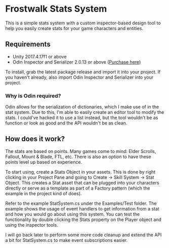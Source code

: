 # Frostwalk Stats System
This is a simple stats system with a custom inspector-based design tool to help you easily create stats for your game characters and entities.

## Requirements
* Unity 2017.4.17f1 or above
* Odin Inspector and Serializer 2.0.13 or above ([Purchase here](https://assetstore.unity.com/packages/tools/utilities/odin-inspector-and-serializer-89041))

To install, grab the latest package release and import it into your project. If you haven't already, also import Odin Inspector and Serializer into your project.

### Why is Odin required?
Odin allows for the serialization of dictionaries, which I make use of in the stat system. Due to this, I'm able to easily create an editor tool to modify the stats. I could've hacked it to use a list instead, but the tool wouldn't be as function or look as good and the API wouldn't be as clean.

## How does it work?
The stats are based on points. Many games come to mind: Elder Scrolls, Fallout, Mount & Blade, FTL, etc. There is also an option to have these points level up based on experience.

To start using, create a Stats Object in your assets. This is done by right clicking in your Project Pane and going to Create -> Skill System -> Stat Object. This creates a Stat asset that can be plugged into your characters directly or serve as a template as part of a Factory pattern (which the example in the project kind of does).

Refer to the example StatSystem.cs under the Examples/Test folder. The example shows the usage of event handlers to get information from a stat and how you would go about using this system. You can test the functionality by double clicking the Stats property on the Player object and using the inspector tools.

I will go back later to perform some more code cleanup and extend the API a bit for StatSystem.cs to make event subscriptions easier.
